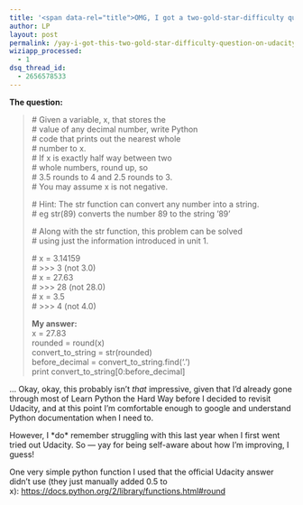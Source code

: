 ```yaml
---
title: '<span data-rel="title">OMG, I got a two-gold-star-difficulty question on Udacity right!</span>'
author: LP
layout: post
permalink: /yay-i-got-this-two-gold-star-difficulty-question-on-udacity-right/
wiziapp_processed:
  - 1
dsq_thread_id:
  - 2656578533
---
```

<span data-rel="content">

<p>
  <strong>The question:</strong>
</p>

<blockquote>
  <p>
    # Given a variable, x, that stores the<br /> # value of any decimal number, write Python<br /> # code that prints out the nearest whole<br /> # number to x.<br /> # If x is exactly half way between two<br /> # whole numbers, round up, so<br /> # 3.5 rounds to 4 and 2.5 rounds to 3.<br /> # You may assume x is not negative.
  </p>
  
  <p>
    # Hint: The str function can convert any number into a string.<br /> # eg str(89) converts the number 89 to the string &#8217;89&#8217;
  </p>
  
  <p>
    # Along with the str function, this problem can be solved<br /> # using just the information introduced in unit 1.
  </p>
  
  <p>
    # x = 3.14159<br /> # >>> 3 (not 3.0)<br /> # x = 27.63<br /> # >>> 28 (not 28.0)<br /> # x = 3.5<br /> # >>> 4 (not 4.0)
  </p>
  
  <p>
    <strong>My answer:</strong><br /> x = 27.83<br /> rounded = round(x)<br /> convert_to_string = str(rounded)<br /> before_decimal = convert_to_string.find(&#8216;.&#8217;)<br /> print convert_to_string[0:before_decimal]
  </p>
</blockquote>

<p>
  &#8230; Okay, okay, this probably isn&#8217;t <em>that</em> impressive, given that I&#8217;d already gone through most of Learn Python the Hard Way before I decided to revisit Udacity, and at this point I&#8217;m comfortable enough to google and understand Python documentation when I need to.
</p>

<p>
  However, I *do* remember struggling with this last year when I first went tried out Udacity. So &#8212; yay for being self-aware about how I&#8217;m improving, I guess!
</p>

<p>
  One very simple python function I used that the official Udacity answer didn&#8217;t use (they just manually added 0.5 to x): <a href="https://docs.python.org/2/library/functions.html#round" target="_blank">https://docs.python.org/2/library/functions.html#round</a>
</p>

<p>
  &nbsp;
</p></span>